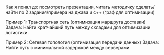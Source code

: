 Как я понял дз: посмотреть презентации, читать методичку 
сделать/найти по 2 задания/примера на джава и c++ (граф для оптимизации)

Пример 1: Транспортная сеть (оптимизация маршрута доставки)
Задача: Найти кратчайший путь между складами для оптимизации логистики.

Пример 2: Сетевая топология (оптимизация передачи данных)
Задача: Найти путь с минимальной задержкой между серверами.
